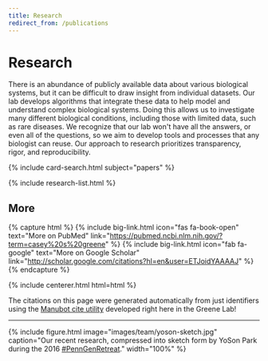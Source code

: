 ```yaml
---
title: Research
redirect_from: /publications
---
```


# <i class="fas fa-microscope"></i>Research

There is an abundance of publicly available data about various biological systems, but it can be difficult to draw insight from individual datasets.
Our lab develops algorithms that integrate these data to help model and understand complex biological systems.
Doing this allows us to investigate many different biological conditions, including those with limited data, such as rare diseases.
We recognize that our lab won't have all the answers, or even all of the questions, so we aim to develop tools and processes that any biologist can reuse.
Our approach to research prioritizes transparency, rigor, and reproducibility.

{% include card-search.html subject="papers" %}

{% include research-list.html %}

## More

{% capture html %}
{%
  include big-link.html
  icon="fas fa-book-open"
  text="More on PubMed"
  link="https://pubmed.ncbi.nlm.nih.gov/?term=casey%20s%20greene"
%}
{%
  include big-link.html
  icon="fab fa-google"
  text="More on Google Scholar"
  link="http://scholar.google.com/citations?hl=en&user=ETJoidYAAAAJ"
%}
{% endcapture %}

{% include centerer.html html=html %}

The citations on this page were generated automatically from just identifiers using the [Manubot cite utility](https://github.com/manubot/manubot#cite) developed right here in the Greene Lab!

---

{%
  include figure.html
  image="images/team/yoson-sketch.jpg"
  caption="Our recent research, compressed into sketch form by YoSon Park during the 2016 [#PennGenRetreat](https://twitter.com/search?f=tweets&vertical=default&q=%23PennGenRetreat&src=typd)."
  width="100%" 
%}
